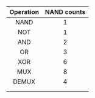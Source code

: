 | Operation | NAND counts |
| :-------: | :---------: |
|   NAND    |      1      |
|    NOT    |      1      |
|    AND    |      2      |
|    OR     |      3      |
|    XOR    |      6      |
|    MUX    |      8      |
|   DEMUX   |      4      |
|           |             |
|           |             |

